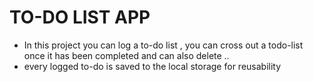 # TO-DO LIST APP
- In this project you can log a to-do list , you can cross out a todo-list once it has been completed and can also delete ..
- every logged to-do is saved to the local storage for reusability